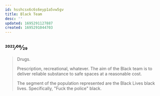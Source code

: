 ```yaml
---
id: hsshcsx6c6s6eyp1a5vw5gv
title: Black Team
desc: ''
updated: 1695291127887
created: 1695291044703
---
```

## 2022⁄06⁄29

> Drugs.
>
> Prescription, recreational, whatever. The aim of the Black team is to deliver reliable substance to safe spaces at a reasonable cost.
>
> The segment of the population represented are the Black Lives black lives. Specifically, "Fuck the police" black.
